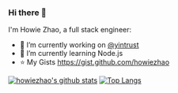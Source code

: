 ### Hi there 👋


I'm Howie Zhao, a full stack engineer:

- 🔭 I’m currently working on [@yintrust](https://github.com/yintrust)
- 🌱 I’m currently learning Node.js
- :star: My Gists <https://gist.github.com/howiezhao>
<!--
- 👯 I’m looking to collaborate on ...
- 🤔 I’m looking for help with ...
- 💬 Ask me about ...
- 📫 How to reach me: ...
- 😄 Pronouns: ...
- ⚡ Fun fact: ...
- :books: My online books [About programming](https://howiezhao.gitbook.io/about-programming), [Use Windows like a programmer](https://howiezhao.gitbook.io/use-windows-like-a-programmer)
- :hammer: My tools [HowieZhao's liqi](https://howiezhao-liqi.readthedocs.io)
-->

[![howiezhao's github stats](https://github-readme-stats.vercel.app/api?username=howiezhao&show_icons=true&count_private=true)](https://github.com/anuraghazra/github-readme-stats)
[![Top Langs](https://github-readme-stats.vercel.app/api/top-langs/?username=howiezhao)](https://github.com/anuraghazra/github-readme-stats)
